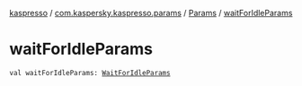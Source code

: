 [kaspresso](../../index.md) / [com.kaspersky.kaspresso.params](../index.md) / [Params](index.md) / [waitForIdleParams](./wait-for-idle-params.md)

# waitForIdleParams

`val waitForIdleParams: `[`WaitForIdleParams`](../-wait-for-idle-params/index.md)
